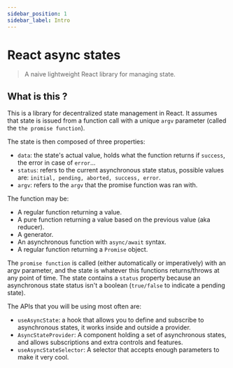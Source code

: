 ```yaml
---
sidebar_position: 1
sidebar_label: Intro
---
```

# React async states
> A naive lightweight React library for managing state.

## What is this ?
This is a library for decentralized state management in React.
It assumes that state is issued from a function call with a unique `argv` parameter (called the `the promise function`).

The state is then composed of three properties:
- `data`: the state's actual value, holds what the function returns if `success`, the error in case of `error`...
- `status`: refers to the current asynchronous state status, possible values are: `initial, pending, aborted, success, error`.
- `argv`: refers to the `argv` that the promise function was ran with.

The function may be:
- A regular function returning a value.
- A pure function returning a value based on the previous value (aka reducer).
- A generator.
- An asynchronous function with `async/await` syntax.
- A regular function returning a `Promise` object.

The `promise function` is called (either automatically or imperatively) with an argv parameter, and the state
is whatever this functions returns/throws at any point of time.
The state contains a `status` property because an asynchronous state status isn't a boolean
(`true/false` to indicate a pending state).

The APIs that you will be using most often are:

- `useAsyncState`: a hook that allows you to define and subscribe to asynchronous states, it works inside and outside a provider.
- `AsyncStateProvider`: A component holding a set of asynchronous states, and allows subscriptions and extra controls and features.
- `useAsyncStateSelector`: A selector that accepts enough parameters to make it very cool.
